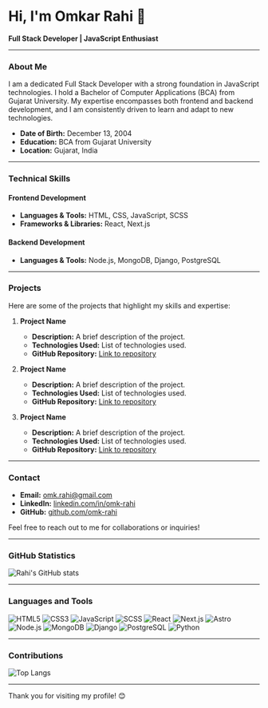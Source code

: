 # Hi, I'm Omkar Rahi 👋

**Full Stack Developer | JavaScript Enthusiast**

---

### About Me

I am a dedicated Full Stack Developer with a strong foundation in JavaScript technologies. I hold a Bachelor of Computer Applications (BCA) from Gujarat University. My expertise encompasses both frontend and backend development, and I am consistently driven to learn and adapt to new technologies.

- **Date of Birth:** December 13, 2004
- **Education:** BCA from Gujarat University
- **Location:** Gujarat, India

---

### Technical Skills

#### Frontend Development
- **Languages & Tools:** HTML, CSS, JavaScript, SCSS
- **Frameworks & Libraries:** React, Next.js

#### Backend Development
- **Languages & Tools:** Node.js, MongoDB, Django, PostgreSQL

---

### Projects

Here are some of the projects that highlight my skills and expertise:

1. **Project Name**
   - **Description:** A brief description of the project.
   - **Technologies Used:** List of technologies used.
   - **GitHub Repository:** [Link to repository](#)

2. **Project Name**
   - **Description:** A brief description of the project.
   - **Technologies Used:** List of technologies used.
   - **GitHub Repository:** [Link to repository](#)

3. **Project Name**
   - **Description:** A brief description of the project.
   - **Technologies Used:** List of technologies used.
   - **GitHub Repository:** [Link to repository](#)

---

### Contact

- **Email:** [omk.rahi@gmail.com](mailto:omk.rahi@gmail.com)
- **LinkedIn:** [linkedin.com/in/omk-rahi](https://linkedin.com/in/omk-rahi)
- **GitHub:** [github.com/omk-rahi](https://github.com/omk-rahi)

Feel free to reach out to me for collaborations or inquiries!

---

### GitHub Statistics

![Rahi's GitHub stats](https://github-readme-stats.vercel.app/api?username=omk-rahi&show_icons=true&theme=radical)

---

### Languages and Tools

![HTML5](https://img.shields.io/badge/HTML5-E34F26?style=for-the-badge&logo=html5&logoColor=white)
![CSS3](https://img.shields.io/badge/CSS3-1572B6?style=for-the-badge&logo=css3&logoColor=white)
![JavaScript](https://img.shields.io/badge/JavaScript-F7DF1E?style=for-the-badge&logo=javascript&logoColor=black)
![SCSS](https://img.shields.io/badge/SCSS-CC6699?style=for-the-badge&logo=sass&logoColor=white)
![React](https://img.shields.io/badge/React-20232A?style=for-the-badge&logo=react&logoColor=61DAFB)
![Next.js](https://img.shields.io/badge/Next.js-000000?style=for-the-badge&logo=nextdotjs&logoColor=white)
![Astro](https://img.shields.io/badge/Astro-FF5D01?style=for-the-badge&logo=astro&logoColor=white)
![Node.js](https://img.shields.io/badge/Node.js-339933?style=for-the-badge&logo=nodedotjs&logoColor=white)
![MongoDB](https://img.shields.io/badge/MongoDB-4EA94B?style=for-the-badge&logo=mongodb&logoColor=white)
![Django](https://img.shields.io/badge/Django-092E20?style=for-the-badge&logo=django&logoColor=white)
![PostgreSQL](https://img.shields.io/badge/PostgreSQL-336791?style=for-the-badge&logo=postgresql&logoColor=white)
![Python](https://img.shields.io/badge/Python-3776AB?style=for-the-badge&logo=python&logoColor=white)

---

### Contributions

![Top Langs](https://github-readme-stats.vercel.app/api/top-langs/?username=omk-rahi&layout=compact&theme=radical)

---

Thank you for visiting my profile! 😊

